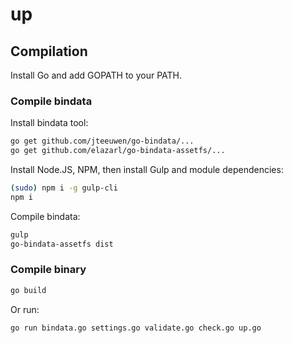 # up

## Compilation
Install Go and add GOPATH to your PATH.

### Compile bindata
Install bindata tool:
```bash 
go get github.com/jteeuwen/go-bindata/...
go get github.com/elazarl/go-bindata-assetfs/...
```

Install Node.JS, NPM, then install Gulp and module dependencies:
```bash
(sudo) npm i -g gulp-cli
npm i
```

Compile bindata:
```bash
gulp
go-bindata-assetfs dist
```

### Compile binary
```bash
go build
```

Or run:
```bash
go run bindata.go settings.go validate.go check.go up.go
```
